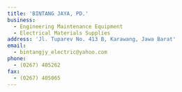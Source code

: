 ```yaml
---
title: 'BINTANG JAYA, PD.'
business:
  - Engineering Maintenance Equipment
  - Electrical Materials Supplies
address: 'Jl. Tuparev No. 413 B, Karawang, Jawa Barat'
email:
  - bintangjy_electric@yahoo.com
phone:
  - (0267) 405262
fax:
  - (0267) 405065
---
```

